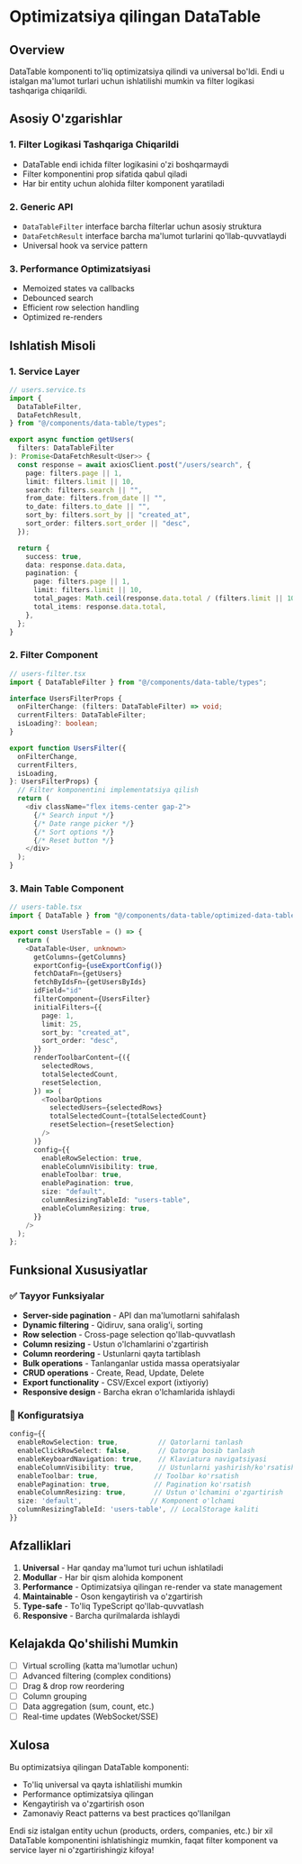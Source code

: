 # Optimizatsiya qilingan DataTable

## Overview

DataTable komponenti to'liq optimizatsiya qilindi va universal bo'ldi. Endi u istalgan ma'lumot turlari uchun ishlatilishi mumkin va filter logikasi tashqariga chiqarildi.

## Asosiy O'zgarishlar

### 1. Filter Logikasi Tashqariga Chiqarildi

- DataTable endi ichida filter logikasini o'zi boshqarmaydi
- Filter komponentini prop sifatida qabul qiladi
- Har bir entity uchun alohida filter komponent yaratiladi

### 2. Generic API

- `DataTableFilter` interface barcha filterlar uchun asosiy struktura
- `DataFetchResult` interface barcha ma'lumot turlarini qo'llab-quvvatlaydi
- Universal hook va service pattern

### 3. Performance Optimizatsiyasi

- Memoized states va callbacks
- Debounced search
- Efficient row selection handling
- Optimized re-renders

## Ishlatish Misoli

### 1. Service Layer

```typescript
// users.service.ts
import {
  DataTableFilter,
  DataFetchResult,
} from "@/components/data-table/types";

export async function getUsers(
  filters: DataTableFilter
): Promise<DataFetchResult<User>> {
  const response = await axiosClient.post("/users/search", {
    page: filters.page || 1,
    limit: filters.limit || 10,
    search: filters.search || "",
    from_date: filters.from_date || "",
    to_date: filters.to_date || "",
    sort_by: filters.sort_by || "created_at",
    sort_order: filters.sort_order || "desc",
  });

  return {
    success: true,
    data: response.data.data,
    pagination: {
      page: filters.page || 1,
      limit: filters.limit || 10,
      total_pages: Math.ceil(response.data.total / (filters.limit || 10)),
      total_items: response.data.total,
    },
  };
}
```

### 2. Filter Component

```typescript
// users-filter.tsx
import { DataTableFilter } from "@/components/data-table/types";

interface UsersFilterProps {
  onFilterChange: (filters: DataTableFilter) => void;
  currentFilters: DataTableFilter;
  isLoading?: boolean;
}

export function UsersFilter({
  onFilterChange,
  currentFilters,
  isLoading,
}: UsersFilterProps) {
  // Filter komponentini implementatsiya qilish
  return (
    <div className="flex items-center gap-2">
      {/* Search input */}
      {/* Date range picker */}
      {/* Sort options */}
      {/* Reset button */}
    </div>
  );
}
```

### 3. Main Table Component

```typescript
// users-table.tsx
import { DataTable } from "@/components/data-table/optimized-data-table";

export const UsersTable = () => {
  return (
    <DataTable<User, unknown>
      getColumns={getColumns}
      exportConfig={useExportConfig()}
      fetchDataFn={getUsers}
      fetchByIdsFn={getUsersByIds}
      idField="id"
      filterComponent={UsersFilter}
      initialFilters={{
        page: 1,
        limit: 25,
        sort_by: "created_at",
        sort_order: "desc",
      }}
      renderToolbarContent={({
        selectedRows,
        totalSelectedCount,
        resetSelection,
      }) => (
        <ToolbarOptions
          selectedUsers={selectedRows}
          totalSelectedCount={totalSelectedCount}
          resetSelection={resetSelection}
        />
      )}
      config={{
        enableRowSelection: true,
        enableColumnVisibility: true,
        enableToolbar: true,
        enablePagination: true,
        size: "default",
        columnResizingTableId: "users-table",
        enableColumnResizing: true,
      }}
    />
  );
};
```

## Funksional Xususiyatlar

### ✅ Tayyor Funksiyalar

- **Server-side pagination** - API dan ma'lumotlarni sahifalash
- **Dynamic filtering** - Qidiruv, sana oralig'i, sorting
- **Row selection** - Cross-page selection qo'llab-quvvatlash
- **Column resizing** - Ustun o'lchamlarini o'zgartirish
- **Column reordering** - Ustunlarni qayta tartiblash
- **Bulk operations** - Tanlanganlar ustida massa operatsiyalar
- **CRUD operations** - Create, Read, Update, Delete
- **Export functionality** - CSV/Excel export (ixtiyoriy)
- **Responsive design** - Barcha ekran o'lchamlarida ishlaydi

### 🔧 Konfiguratsiya

```typescript
config={{
  enableRowSelection: true,          // Qatorlarni tanlash
  enableClickRowSelect: false,       // Qatorga bosib tanlash
  enableKeyboardNavigation: true,    // Klaviatura navigatsiyasi
  enableColumnVisibility: true,      // Ustunlarni yashirish/ko'rsatish
  enableToolbar: true,              // Toolbar ko'rsatish
  enablePagination: true,           // Pagination ko'rsatish
  enableColumnResizing: true,       // Ustun o'lchamini o'zgartirish
  size: 'default',                 // Komponent o'lchami
  columnResizingTableId: 'users-table', // LocalStorage kaliti
}}
```

## Afzalliklari

1. **Universal** - Har qanday ma'lumot turi uchun ishlatiladi
2. **Modullar** - Har bir qism alohida komponent
3. **Performance** - Optimizatsiya qilingan re-render va state management
4. **Maintainable** - Oson kengaytirish va o'zgartirish
5. **Type-safe** - To'liq TypeScript qo'llab-quvvatlash
6. **Responsive** - Barcha qurilmalarda ishlaydi

## Kelajakda Qo'shilishi Mumkin

- [ ] Virtual scrolling (katta ma'lumotlar uchun)
- [ ] Advanced filtering (complex conditions)
- [ ] Drag & drop row reordering
- [ ] Column grouping
- [ ] Data aggregation (sum, count, etc.)
- [ ] Real-time updates (WebSocket/SSE)

## Xulosa

Bu optimizatsiya qilingan DataTable komponenti:

- To'liq universal va qayta ishlatilishi mumkin
- Performance optimizatsiya qilingan
- Kengaytirish va o'zgartirish oson
- Zamonaviy React patterns va best practices qo'llanilgan

Endi siz istalgan entity uchun (products, orders, companies, etc.) bir xil DataTable komponentini ishlatishingiz mumkin, faqat filter komponent va service layer ni o'zgartirishingiz kifoya!
